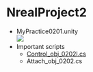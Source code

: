 # NrealProject2
- MyPractice0201.unity<br>
[![](https://img.youtube.com/vi/1syE4BX_qFw/0.jpg)](https://www.youtube.com/watch?v=1syE4BX_qFw)
- Important scripts
  - [Control_obj_0202l.cs](https://github.com/UetaKento/diary/edit/main/2022/0721/Memo.md#control_obj_0202lcs)
  - Attach_obj_0202.cs
  

